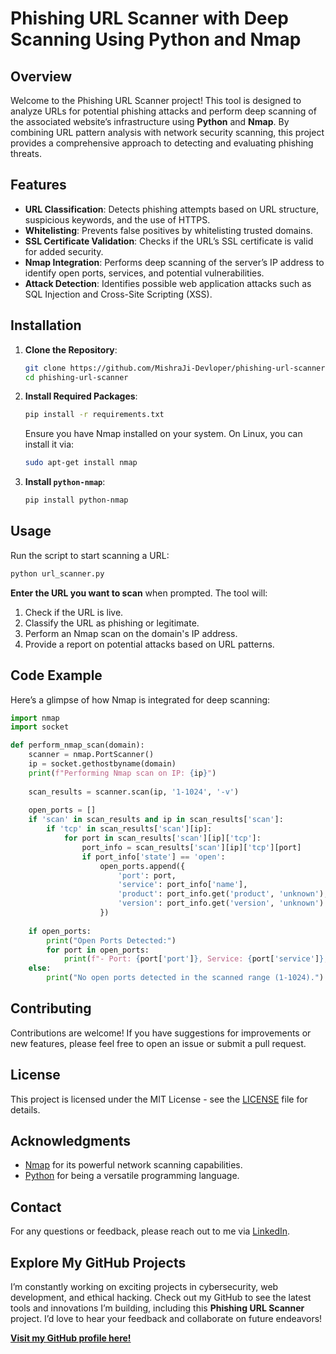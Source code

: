 


# Phishing URL Scanner with Deep Scanning Using Python and Nmap

## Overview

Welcome to the Phishing URL Scanner project! This tool is designed to analyze URLs for potential phishing attacks and perform deep scanning of the associated website’s infrastructure using **Python** and **Nmap**. By combining URL pattern analysis with network security scanning, this project provides a comprehensive approach to detecting and evaluating phishing threats.

## Features

- **URL Classification**: Detects phishing attempts based on URL structure, suspicious keywords, and the use of HTTPS.
- **Whitelisting**: Prevents false positives by whitelisting trusted domains.
- **SSL Certificate Validation**: Checks if the URL’s SSL certificate is valid for added security.
- **Nmap Integration**: Performs deep scanning of the server’s IP address to identify open ports, services, and potential vulnerabilities.
- **Attack Detection**: Identifies possible web application attacks such as SQL Injection and Cross-Site Scripting (XSS).

## Installation

1. **Clone the Repository**:
    ```bash
    git clone https://github.com/MishraJi-Devloper/phishing-url-scanner.git
    cd phishing-url-scanner
    ```

2. **Install Required Packages**:
    ```bash
    pip install -r requirements.txt
    ```

    Ensure you have Nmap installed on your system. On Linux, you can install it via:
    ```bash
    sudo apt-get install nmap
    ```

3. **Install `python-nmap`**:
    ```bash
    pip install python-nmap
    ```

## Usage

Run the script to start scanning a URL:

```bash
python url_scanner.py
```

**Enter the URL you want to scan** when prompted. The tool will:

1. Check if the URL is live.
2. Classify the URL as phishing or legitimate.
3. Perform an Nmap scan on the domain's IP address.
4. Provide a report on potential attacks based on URL patterns.

## Code Example

Here’s a glimpse of how Nmap is integrated for deep scanning:

```python
import nmap
import socket

def perform_nmap_scan(domain):
    scanner = nmap.PortScanner()
    ip = socket.gethostbyname(domain)
    print(f"Performing Nmap scan on IP: {ip}")
    
    scan_results = scanner.scan(ip, '1-1024', '-v')
    
    open_ports = []
    if 'scan' in scan_results and ip in scan_results['scan']:
        if 'tcp' in scan_results['scan'][ip]:
            for port in scan_results['scan'][ip]['tcp']:
                port_info = scan_results['scan'][ip]['tcp'][port]
                if port_info['state'] == 'open':
                    open_ports.append({
                        'port': port,
                        'service': port_info['name'],
                        'product': port_info.get('product', 'unknown'),
                        'version': port_info.get('version', 'unknown')
                    })
    
    if open_ports:
        print("Open Ports Detected:")
        for port in open_ports:
            print(f"- Port: {port['port']}, Service: {port['service']}, Product: {port['product']}, Version: {port['version']}")
    else:
        print("No open ports detected in the scanned range (1-1024).")
```

## Contributing

Contributions are welcome! If you have suggestions for improvements or new features, please feel free to open an issue or submit a pull request.

## License

This project is licensed under the MIT License - see the [LICENSE](LICENSE) file for details.

## Acknowledgments

- [Nmap](https://nmap.org/) for its powerful network scanning capabilities.
- [Python](https://www.python.org/) for being a versatile programming language.

## Contact

For any questions or feedback, please reach out to me via [LinkedIn](https://www.linkedin.com/in/arunabha-mishra-a35128245/).

## Explore My GitHub Projects

I’m constantly working on exciting projects in cybersecurity, web development, and ethical hacking. Check out my GitHub to see the latest tools and innovations I’m building, including this **Phishing URL Scanner** project. I’d love to hear your feedback and collaborate on future endeavors!

[**Visit my GitHub profile here!**](https://github.com/MishraJi-Devloper)
